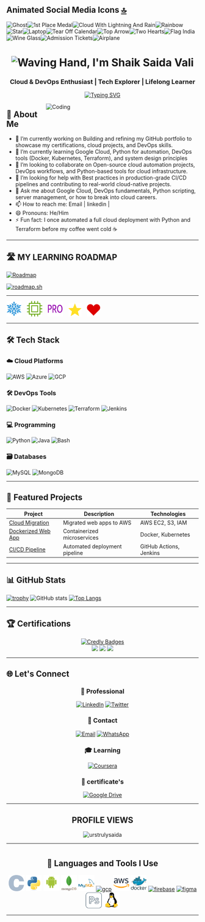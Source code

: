 ## Animated Social Media Icons [🔝](#--gifs-for-readme--)
<img src="https://raw.githubusercontent.com/Tarikul-Islam-Anik/Animated-Fluent-Emojis/master/Emojis/Smilies/Ghost.png" alt="Ghost" width="75" height="75" /><img src="https://raw.githubusercontent.com/Tarikul-Islam-Anik/Telegram-Animated-Emojis/main/Activity/1st%20Place%20Medal.webp" alt="1st Place Medal" width="75" height="75" /><img src="https://raw.githubusercontent.com/Tarikul-Islam-Anik/Telegram-Animated-Emojis/main/Animals%20and%20Nature/Cloud%20With%20Lightning%20And%20Rain.webp" alt="Cloud With Lightning And Rain" width="75" height="75" /><img src="https://raw.githubusercontent.com/Tarikul-Islam-Anik/Telegram-Animated-Emojis/main/Animals%20and%20Nature/Rainbow.webp" alt="Rainbow" width="75" height="75" /><img src="https://raw.githubusercontent.com/Tarikul-Islam-Anik/Telegram-Animated-Emojis/main/Animals%20and%20Nature/Star.webp" alt="Star" width="75" height="75" /><img src="https://raw.githubusercontent.com/Tarikul-Islam-Anik/Telegram-Animated-Emojis/main/Objects/Laptop.webp" alt="Laptop" width="75" height="75" /><img src="https://raw.githubusercontent.com/Tarikul-Islam-Anik/Telegram-Animated-Emojis/main/Objects/Tear%20Off%20Calendar.webp" alt="Tear Off Calendar" width="75" height="75" /><img src="https://raw.githubusercontent.com/Tarikul-Islam-Anik/Telegram-Animated-Emojis/main/Symbols/Top%20Arrow.webp" alt="Top Arrow" width="75" height="75" /><img src="https://raw.githubusercontent.com/Tarikul-Islam-Anik/Telegram-Animated-Emojis/main/Symbols/Two%20Hearts.webp" alt="Two Hearts" width="75" height="75" /><img src="https://raw.githubusercontent.com/Tarikul-Islam-Anik/Telegram-Animated-Emojis/main/Flags/Flag%20India.webp" alt="Flag India" width="75" height="75" /><img src="https://raw.githubusercontent.com/Tarikul-Islam-Anik/Telegram-Animated-Emojis/main/Food%20and%20Drink/Wine%20Glass.webp" alt="Wine Glass" width="75" height="75" /><img src="https://raw.githubusercontent.com/Tarikul-Islam-Anik/Telegram-Animated-Emojis/main/Activity/Admission%20Tickets.webp" alt="Admission Tickets" width="75" height="75" /><img src="https://raw.githubusercontent.com/Tarikul-Islam-Anik/Telegram-Animated-Emojis/main/Travel%20and%20Places/Airplane.webp" alt="Airplane" width="74" height="75" />
<h1 align="center"><img src="https://raw.githubusercontent.com/Tarikul-Islam-Anik/Animated-Fluent-Emojis/master/Emojis/Hand%20gestures/Waving%20Hand.png" alt="Waving Hand" width="75" height="75" />, I'm Shaik Saida Vali</h1>
<h3 align="center">Cloud & DevOps Enthusiast | Tech Explorer | Lifelong Learner</h3>
<p align="center">
  <a href="https://git.io/typing-svg">
    <img src="https://readme-typing-svg.demolab.com?font=Fira+Code&weight=600&size=22&duration=3000&pause=1000&color=36BCF7&center=true&vCenter=true&width=600&lines=Building+Cloud+Solutions;Automating+Infrastructure;Learning+Something+New+Everyday" alt="Typing SVG" />
  </a>
</p>
<img align="right" alt="Coding" width="400" src="https://user-images.githubusercontent.com/74038190/235224431-e8c8c12e-6826-47f1-89fb-2ddad83b3abf.gif" width="300">


## 🚀 About Me
- 🔭 I’m currently working on Building and refining my GitHub portfolio to showcase my certifications, cloud projects, and DevOps skills. 
- 🌱 I’m currently learning Google Cloud, Python for automation, DevOps tools (Docker, Kubernetes, Terraform), and system design principles 
- 👯 I’m looking to collaborate on Open-source cloud automation projects, DevOps workflows, and Python-based tools for cloud infrastructure. 
- 🤔 I’m looking for help with Best practices in production-grade CI/CD pipelines and contributing to real-world cloud-native projects. 
- 💬 Ask me about Google Cloud, DevOps fundamentals, Python scripting, server management, or how to break into cloud careers. 
- 📫 How to reach me: Email | linkedin |  
- 😄 Pronouns: He/Him 
- ⚡ Fun fact: I once automated a full cloud deployment with Python and Terraform before my coffee went cold ☕

---
## 🛣️ MY LEARNING ROADMAP

[![Roadmap](https://img.shields.io/badge/🚀%20View-Roadmap-orange?style=for-the-badge)](https://github.com/shaiksaidavali/shaiksaidavali/blob/main/roadmap.md)


<a href="https://roadmap.sh"><img src="https://roadmap.sh/card/wide/651b0fcc1205b5c21b6a74fc?variant=light" alt="roadmap.sh"/></a> 

---
<a href='https://archiveprogram.github.com/'><img src='https://raw.githubusercontent.com/acervenky/animated-github-badges/master/assets/acbadge.gif' width='40' height='40'></a> <a href='https://docs.github.com/en/developers'><img src='https://raw.githubusercontent.com/acervenky/animated-github-badges/master/assets/devbadge.gif' width='40' height='40'></a> <a href='https://github.com/pricing'><img src='https://raw.githubusercontent.com/acervenky/animated-github-badges/master/assets/pro.gif' width='40' height='40'></a> <a href='https://stars.github.com/'><img src='https://raw.githubusercontent.com/acervenky/animated-github-badges/master/assets/starbadge.gif' width='35' height='35'></a> <a href='https://docs.github.com/en/github/supporting-the-open-source-community-with-github-sponsors'><img src='https://raw.githubusercontent.com/acervenky/animated-github-badges/master/assets/sponsorbadge.gif' width='35' height='35'></a>

---


## 🛠️ Tech Stack

### ☁️ Cloud Platforms
![AWS](https://img.shields.io/badge/AWS-%23FF9900.svg?style=for-the-badge&logo=amazon-aws&logoColor=white)
![Azure](https://img.shields.io/badge/Azure-%230072C6.svg?style=for-the-badge&logo=microsoft-azure&logoColor=white)
![GCP](https://img.shields.io/badge/GCP-%234285F4.svg?style=for-the-badge&logo=google-cloud&logoColor=white)

### 🛠 DevOps Tools
![Docker](https://img.shields.io/badge/Docker-%230db7ed.svg?style=for-the-badge&logo=docker&logoColor=white)
![Kubernetes](https://img.shields.io/badge/Kubernetes-%23326ce5.svg?style=for-the-badge&logo=kubernetes&logoColor=white)
![Terraform](https://img.shields.io/badge/Terraform-%235835CC.svg?style=for-the-badge&logo=terraform&logoColor=white)
![Jenkins](https://img.shields.io/badge/Jenkins-%23D24939.svg?style=for-the-badge&logo=jenkins&logoColor=white)

### 💻 Programming
![Python](https://img.shields.io/badge/Python-%233776AB.svg?style=for-the-badge&logo=python&logoColor=white)
![Java](https://img.shields.io/badge/Java-%23ED8B00.svg?style=for-the-badge&logo=java&logoColor=white)
![Bash](https://img.shields.io/badge/Bash-%23121011.svg?style=for-the-badge&logo=gnu-bash&logoColor=white)

### 🗃️ Databases
![MySQL](https://img.shields.io/badge/MySQL-%234479A1.svg?style=for-the-badge&logo=mysql&logoColor=white)
![MongoDB](https://img.shields.io/badge/MongoDB-%2347A248.svg?style=for-the-badge&logo=mongodb&logoColor=white)

---
## 🌟 Featured Projects

| Project | Description | Technologies |
|---------|-------------|--------------|
| [Cloud Migration](https://github.com/urstrulysaida/cloud-migration) | Migrated web apps to AWS | AWS EC2, S3, IAM |
| [Dockerized Web App](https://github.com/urstrulysaida/docker-webapp) | Containerized microservices | Docker, Kubernetes |
| [CI/CD Pipeline](https://github.com/urstrulysaida/cicd-pipeline) | Automated deployment pipeline | GitHub Actions, Jenkins |

---

## 📊 GitHub Stats

[![trophy](https://github-profile-trophy.vercel.app/?username=urstrulysaida)](https://github.com/ryo-ma/github-profile-trophy)     ![GitHub stats](https://github-readme-stats.vercel.app/api?username=urstrulysaida&show_icons=true&count_private=true)  [![Top Langs](https://github-readme-stats.vercel.app/api/top-langs/?username=urstrulysaida)](https://github.com/anuraghazra/github-readme-stats)

---
## 🏆 Certifications

<div align="center">
  <a href="https://www.credly.com/users/shaik-saida-vali">
    <img src="https://img.shields.io/badge/Credly-View%20All%20Certifications-FF6B00?style=for-the-badge&logo=credly&logoColor=white" alt="Credly Badges"/>
  </a>
</div>

<div align="center">
  <img src="https://img.shields.io/badge/AWS%20Cloud%20Practitioner-FF9900?style=flat-square&logo=amazonaws&logoColor=white"/>
  <img src="https://img.shields.io/badge/Google%20Cloud%20Fundamentals-4285F4?style=flat-square&logo=googlecloud&logoColor=white"/>
  <img src="https://img.shields.io/badge/Azure%20Fundamentals-0089D6?style=flat-square&logo=microsoftazure&logoColor=white"/>
</div>

---
## 🌐 Let's Connect

<div align="middle">

### 💼 Professional
[![LinkedIn](https://img.shields.io/badge/-LinkedIn-0077B5?style=for-the-badge&logo=linkedin&logoColor=white&labelColor=black)](https://linkedin.com/in/shaiksaidavali)
[![Twitter](https://img.shields.io/badge/-Twitter-1DA1F2?style=for-the-badge&logo=twitter&logoColor=white&labelColor=black)](https://twitter.com/Urstrulysaida_)

### 📩 Contact
[![Email](https://img.shields.io/badge/-Gmail-D14836?style=for-the-badge&logo=gmail&logoColor=white&labelColor=black)](mailto:urstrulysaida@gmail.com)
[![WhatsApp](https://img.shields.io/badge/-WhatsApp-25D366?style=for-the-badge&logo=whatsapp&logoColor=white&labelColor=black)](https://wa.me/917674012184?text=hi)

### 🎓 Learning
[![Coursera](https://img.shields.io/badge/-Coursera-0056D2?style=for-the-badge&logo=coursera&logoColor=white&labelColor=black)](https://www.coursera.org/learner/shaiksaidavali)

### 📁 certificate's 
[![Google Drive](https://img.shields.io/badge/-Certificates-4285F4?style=for-the-badge&logo=googledrive&logoColor=white&labelColor=black)](https://drive.google.com/drive/folders/1A8fdHa93p_IX03SVieKXrdxPiRJc1w6O?usp=drive_link)

---

## PROFILE VIEWS
<div align="center">
  <img src="https://komarev.com/ghpvc/?username=urstrulysaida&label=Profile%20views&color=0e75b6&style=flat" alt="urstrulysaida" />
</div>

---
<h1></h1>
<p></p>
<h2>🚀 Languages and Tools I Use</h2>
<p><a target="_blank" href="https://raw.githubusercontent.com/devicons/devicon/master/icons/c/c-original.svg" style="display: inline-block;"><img src="https://raw.githubusercontent.com/devicons/devicon/master/icons/c/c-original.svg" alt="c" width="42" height="42" /></a>
<a target="_blank" href="https://raw.githubusercontent.com/devicons/devicon/master/icons/python/python-original.svg" style="display: inline-block;"><img src="https://raw.githubusercontent.com/devicons/devicon/master/icons/python/python-original.svg" alt="python" width="42" height="42" /></a>
<a target="_blank" href="https://raw.githubusercontent.com/devicons/devicon/master/icons/android/android-original-wordmark.svg" style="display: inline-block;"><img src="https://raw.githubusercontent.com/devicons/devicon/master/icons/android/android-original-wordmark.svg" alt="android" width="42" height="42" /></a>
<a target="_blank" href="https://raw.githubusercontent.com/devicons/devicon/master/icons/mongodb/mongodb-original-wordmark.svg" style="display: inline-block;"><img src="https://raw.githubusercontent.com/devicons/devicon/master/icons/mongodb/mongodb-original-wordmark.svg" alt="mongodb" width="42" height="42" /></a>
<a target="_blank" href="https://raw.githubusercontent.com/devicons/devicon/master/icons/mysql/mysql-original-wordmark.svg" style="display: inline-block;"><img src="https://raw.githubusercontent.com/devicons/devicon/master/icons/mysql/mysql-original-wordmark.svg" alt="mysql" width="42" height="42" /></a>
<a target="_blank" href="https://www.vectorlogo.zone/logos/google_cloud/google_cloud-icon.svg" style="display: inline-block;"><img src="https://www.vectorlogo.zone/logos/google_cloud/google_cloud-icon.svg" alt="gcp" width="42" height="42" /></a>
<a target="_blank" href="https://raw.githubusercontent.com/devicons/devicon/master/icons/amazonwebservices/amazonwebservices-original-wordmark.svg" style="display: inline-block;"><img src="https://raw.githubusercontent.com/devicons/devicon/master/icons/amazonwebservices/amazonwebservices-original-wordmark.svg" alt="aws" width="42" height="42" /></a>
<a target="_blank" href="https://raw.githubusercontent.com/devicons/devicon/master/icons/docker/docker-original-wordmark.svg" style="display: inline-block;"><img src="https://raw.githubusercontent.com/devicons/devicon/master/icons/docker/docker-original-wordmark.svg" alt="docker" width="42" height="42" /></a>
<a target="_blank" href="https://www.vectorlogo.zone/logos/firebase/firebase-icon.svg" style="display: inline-block;"><img src="https://www.vectorlogo.zone/logos/firebase/firebase-icon.svg" alt="firebase" width="42" height="42" /></a>
<a target="_blank" href="https://www.vectorlogo.zone/logos/figma/figma-icon.svg" style="display: inline-block;"><img src="https://www.vectorlogo.zone/logos/figma/figma-icon.svg" alt="figma" width="42" height="42" /></a>
<a target="_blank" href="https://raw.githubusercontent.com/devicons/devicon/master/icons/photoshop/photoshop-line.svg" style="display: inline-block;"><img src="https://raw.githubusercontent.com/devicons/devicon/master/icons/photoshop/photoshop-line.svg" alt="photoshop" width="42" height="42" /></a>
<a target="_blank" href="https://raw.githubusercontent.com/devicons/devicon/master/icons/linux/linux-original.svg" style="display: inline-block;"><img src="https://raw.githubusercontent.com/devicons/devicon/master/icons/linux/linux-original.svg" alt="linux" width="42" height="42" /></a>

---
